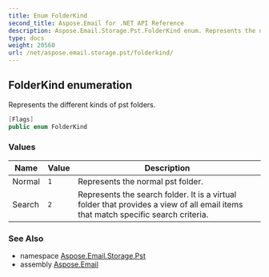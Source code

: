 ```yaml
---
title: Enum FolderKind
second_title: Aspose.Email for .NET API Reference
description: Aspose.Email.Storage.Pst.FolderKind enum. Represents the different kinds of pst folders
type: docs
weight: 20560
url: /net/aspose.email.storage.pst/folderkind/
---
```

## FolderKind enumeration

Represents the different kinds of pst folders.

```csharp
[Flags]
public enum FolderKind
```

### Values

| Name | Value | Description |
| --- | --- | --- |
| Normal | `1` | Represents the normal pst folder. |
| Search | `2` | Represents the search folder. It is a virtual folder that provides a view of all email items that match specific search criteria. |

### See Also

* namespace [Aspose.Email.Storage.Pst](../../aspose.email.storage.pst/)
* assembly [Aspose.Email](../../)


